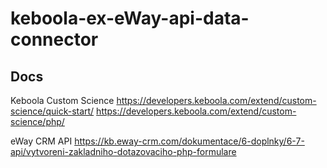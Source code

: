 # keboola-ex-eWay-api-data-connector



## Docs

Keboola Custom Science
https://developers.keboola.com/extend/custom-science/quick-start/
https://developers.keboola.com/extend/custom-science/php/


eWay CRM API
https://kb.eway-crm.com/dokumentace/6-doplnky/6-7-api/vytvoreni-zakladniho-dotazovaciho-php-formulare
